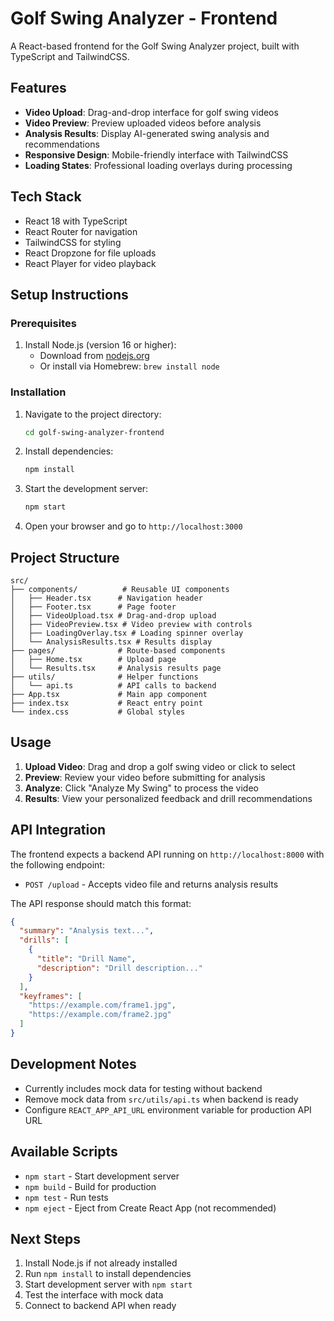 # Golf Swing Analyzer - Frontend

A React-based frontend for the Golf Swing Analyzer project, built with TypeScript and TailwindCSS.

## Features

- **Video Upload**: Drag-and-drop interface for golf swing videos
- **Video Preview**: Preview uploaded videos before analysis
- **Analysis Results**: Display AI-generated swing analysis and recommendations
- **Responsive Design**: Mobile-friendly interface with TailwindCSS
- **Loading States**: Professional loading overlays during processing

## Tech Stack

- React 18 with TypeScript
- React Router for navigation
- TailwindCSS for styling
- React Dropzone for file uploads
- React Player for video playback

## Setup Instructions

### Prerequisites

1. Install Node.js (version 16 or higher):
   - Download from [nodejs.org](https://nodejs.org/)
   - Or install via Homebrew: `brew install node`

### Installation

1. Navigate to the project directory:
   ```bash
   cd golf-swing-analyzer-frontend
   ```

2. Install dependencies:
   ```bash
   npm install
   ```

3. Start the development server:
   ```bash
   npm start
   ```

4. Open your browser and go to `http://localhost:3000`

## Project Structure

```
src/
├── components/          # Reusable UI components
│   ├── Header.tsx      # Navigation header
│   ├── Footer.tsx      # Page footer
│   ├── VideoUpload.tsx # Drag-and-drop upload
│   ├── VideoPreview.tsx # Video preview with controls
│   ├── LoadingOverlay.tsx # Loading spinner overlay
│   └── AnalysisResults.tsx # Results display
├── pages/              # Route-based components
│   ├── Home.tsx        # Upload page
│   └── Results.tsx     # Analysis results page
├── utils/              # Helper functions
│   └── api.ts          # API calls to backend
├── App.tsx             # Main app component
├── index.tsx           # React entry point
└── index.css           # Global styles
```

## Usage

1. **Upload Video**: Drag and drop a golf swing video or click to select
2. **Preview**: Review your video before submitting for analysis
3. **Analyze**: Click "Analyze My Swing" to process the video
4. **Results**: View your personalized feedback and drill recommendations

## API Integration

The frontend expects a backend API running on `http://localhost:8000` with the following endpoint:

- `POST /upload` - Accepts video file and returns analysis results

The API response should match this format:
```json
{
  "summary": "Analysis text...",
  "drills": [
    {
      "title": "Drill Name",
      "description": "Drill description..."
    }
  ],
  "keyframes": [
    "https://example.com/frame1.jpg",
    "https://example.com/frame2.jpg"
  ]
}
```

## Development Notes

- Currently includes mock data for testing without backend
- Remove mock data from `src/utils/api.ts` when backend is ready
- Configure `REACT_APP_API_URL` environment variable for production API URL

## Available Scripts

- `npm start` - Start development server
- `npm build` - Build for production
- `npm test` - Run tests
- `npm eject` - Eject from Create React App (not recommended)

## Next Steps

1. Install Node.js if not already installed
2. Run `npm install` to install dependencies
3. Start development server with `npm start`
4. Test the interface with mock data
5. Connect to backend API when ready
